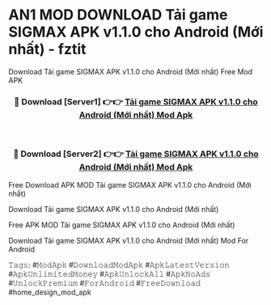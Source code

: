 # AN1 MOD DOWNLOAD Tải game SIGMAX APK v1.1.0 cho Android (Mới nhất) - fztit
Download Tải game SIGMAX APK v1.1.0 cho Android (Mới nhất) Free Mod APK

<div align="center">
<h3>🔴 Download [Server1] 👉👉 <a href="https://apk-comot.site?title=Tải_game_SIGMAX_APK_v1.1.0_cho_Android_(Mới_nhất)">Tải game SIGMAX APK v1.1.0 cho Android (Mới nhất) Mod Apk</a></h3><br>

<h3>🔴 Download [Server2] 👉👉 <a href="https://apk-comot.site?title=Tải_game_SIGMAX_APK_v1.1.0_cho_Android_(Mới_nhất)">Tải game SIGMAX APK v1.1.0 cho Android (Mới nhất) Mod Apk</a></h3>
</div>


Free Download APK MOD Tải game SIGMAX APK v1.1.0 cho Android (Mới nhất)

Download Tải game SIGMAX APK v1.1.0 cho Android (Mới nhất) 

Free APK MOD Tải game SIGMAX APK v1.1.0 cho Android (Mới nhất) 

Download Tải game SIGMAX APK v1.1.0 cho Android (Mới nhất) Mod For Android

𝚃𝚊𝚐𝚜: #𝙼𝚘𝚍𝙰𝚙𝚔 #𝙳𝚘𝚠𝚗𝚕𝚘𝚊𝚍𝙼𝚘𝚍𝙰𝚙𝚔 #𝙰𝚙𝚔𝙻𝚊𝚝𝚎𝚜𝚝𝚅𝚎𝚛𝚜𝚒𝚘𝚗 #𝙰𝚙𝚔𝚄𝚗𝚕𝚒𝚖𝚒𝚝𝚎𝚍𝙼𝚘𝚗𝚎𝚢 #𝙰𝚙𝚔𝚄𝚗𝚕𝚘𝚌𝚔𝙰𝚕𝚕 #𝙰𝚙𝚔𝙽𝚘𝙰𝚍𝚜 #𝚄𝚗𝚕𝚘𝚌𝚔𝙿𝚛𝚎𝚖𝚒𝚞𝚖 #𝙵𝚘𝚛𝙰𝚗𝚍𝚛𝚘𝚒𝚍 #𝙵𝚛𝚎𝚎𝙳𝚘𝚠𝚗𝚕𝚘𝚊𝚍 #home_design_mod_apk